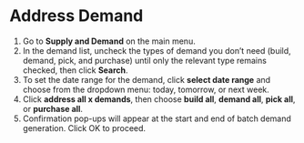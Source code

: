 # Address Demand

1. Go to **Supply and Demand** on the main menu.
2. In the demand list, uncheck the types of demand you don’t need (build, demand, pick, and purchase) until only the relevant type remains checked, then click **Search**. 
3. To set the date range for the demand, click **select date range** and choose from the dropdown menu: today, tomorrow, or next week.
4. Click **address all x demands**, then choose **build all**, **demand all**, **pick all**, or **purchase all**.
5. Confirmation pop-ups will appear at the start and end of batch demand generation. Click OK to proceed.